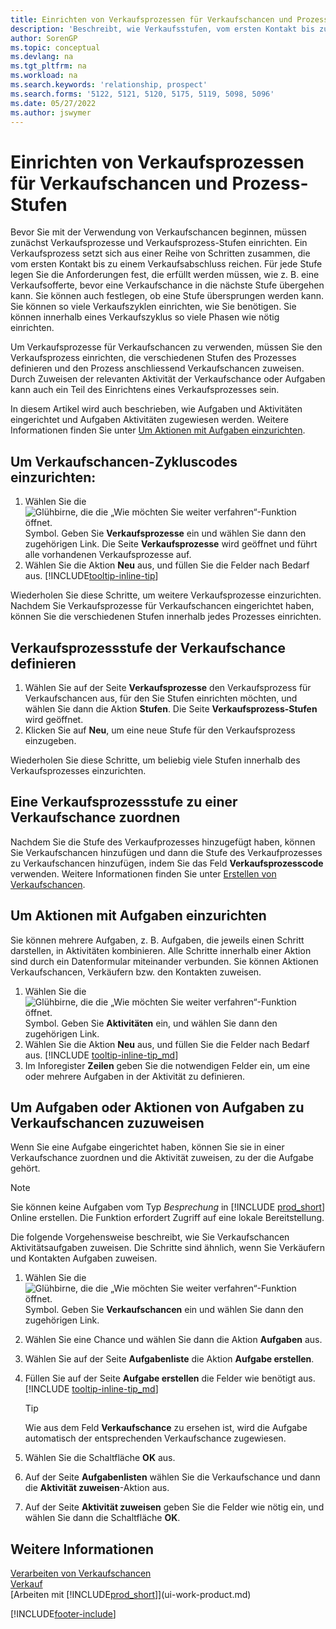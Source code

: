 ```yaml
---
title: Einrichten von Verkaufsprozessen für Verkaufschancen und Prozess-Stufen
description: 'Beschreibt, wie Verkaufsstufen, vom ersten Kontakt bis zum Schliessen definiert, einen Verkaufsprozess erstellt und diesen zu Verkaufschancen in Business Central zuweist.'
author: SorenGP
ms.topic: conceptual
ms.devlang: na
ms.tgt_pltfrm: na
ms.workload: na
ms.search.keywords: 'relationship, prospect'
ms.search.forms: '5122, 5121, 5120, 5175, 5119, 5098, 5096'
ms.date: 05/27/2022
ms.author: jswymer
---
```

# Einrichten von Verkaufsprozessen für Verkaufschancen und Prozess-Stufen

Bevor Sie mit der Verwendung von Verkaufschancen beginnen, müssen zunächst Verkaufsprozesse und Verkaufsprozess-Stufen einrichten. Ein Verkaufsprozess setzt sich aus einer Reihe von Schritten zusammen, die vom ersten Kontakt bis zu einem Verkaufsabschluss reichen. Für jede Stufe legen Sie die Anforderungen fest, die erfüllt werden müssen, wie z. B. eine Verkaufsofferte, bevor eine Verkaufschance in die nächste Stufe übergehen kann. Sie können auch festlegen, ob eine Stufe übersprungen werden kann. Sie können so viele Verkaufszyklen einrichten, wie Sie benötigen. Sie können innerhalb eines Verkaufszyklus so viele Phasen wie nötig einrichten.

Um Verkaufsprozesse für Verkaufschancen zu verwenden, müssen Sie den Verkaufsprozess einrichten, die verschiedenen Stufen des Prozesses definieren und den Prozess anschliessend Verkaufschancen zuweisen. Durch Zuweisen der relevanten Aktivität der Verkaufschance oder Aufgaben kann auch ein Teil des Einrichtens eines Verkaufsprozesses sein.

In diesem Artikel wird auch beschrieben, wie Aufgaben und Aktivitäten eingerichtet und Aufgaben Aktivitäten zugewiesen werden. Weitere Informationen finden Sie unter [Um Aktionen mit Aufgaben einzurichten](marketing-how-setup-opportunity-sales-cycles-stages.md#to-set-up-activities-with-tasks).

## Um Verkaufschancen-Zykluscodes einzurichten:

1. Wählen Sie die ![Glühbirne, die die „Wie möchten Sie weiter verfahren“-Funktion öffnet.](media/ui-search/search_small.png "Tell me-Funktion") Symbol. Geben Sie **Verkaufsprozesse** ein und wählen Sie dann den zugehörigen Link. Die Seite **Verkaufsprozesse** wird geöffnet und führt alle vorhandenen Verkaufsprozesse auf.
2. Wählen Sie die Aktion **Neu** aus, und füllen Sie die Felder nach Bedarf aus. [!INCLUDE[tooltip-inline-tip](includes/tooltip-inline-tip_md.md)]

Wiederholen Sie diese Schritte, um weitere Verkaufsprozesse einzurichten. Nachdem Sie Verkaufsprozesse für Verkaufschancen eingerichtet haben, können Sie die verschiedenen Stufen innerhalb jedes Prozesses einrichten.

## Verkaufsprozessstufe der Verkaufschance definieren

1. Wählen Sie auf der Seite **Verkaufsprozesse** den Verkaufsprozess für Verkaufschancen aus, für den Sie Stufen einrichten möchten, und wählen Sie dann die Aktion **Stufen**. Die Seite **Verkaufsprozess-Stufen** wird geöffnet.
2. Klicken Sie auf **Neu**, um eine neue Stufe für den Verkaufsprozess einzugeben.

Wiederholen Sie diese Schritte, um beliebig viele Stufen innerhalb des Verkaufsprozesses einzurichten.

## Eine Verkaufsprozessstufe zu einer Verkaufschance zuordnen

Nachdem Sie die Stufe des Verkaufprozesses hinzugefügt haben, können Sie Verkaufschancen hinzufügen und dann die Stufe des Verkaufprozesses zu Verkaufschancen hinzufügen, indem Sie das Feld **Verkaufsprozesscode** verwenden. Weitere Informationen finden Sie unter [Erstellen von Verkaufschancen](marketing-how-create-opportunities.md).

## Um Aktionen mit Aufgaben einzurichten

Sie können mehrere Aufgaben, z. B. Aufgaben, die jeweils einen Schritt darstellen, in Aktivitäten kombinieren. Alle Schritte innerhalb einer Aktion sind durch ein Datenformular miteinander verbunden. Sie können Aktionen Verkaufschancen, Verkäufern bzw. den Kontakten zuweisen.

1. Wählen Sie die ![Glühbirne, die die „Wie möchten Sie weiter verfahren“-Funktion öffnet.](media/ui-search/search_small.png "Tell me-Funktion") Symbol. Geben Sie **Aktivitäten** ein, und wählen Sie dann den zugehörigen Link.
2. Wählen Sie die Aktion **Neu** aus, und füllen Sie die Felder nach Bedarf aus. [!INCLUDE [tooltip-inline-tip_md](includes/tooltip-inline-tip_md.md)]
3. Im Inforegister **Zeilen** geben Sie die notwendigen Felder ein, um eine oder mehrere Aufgaben in der Aktivität zu definieren.

## Um Aufgaben oder Aktionen von Aufgaben zu Verkaufschancen zuzuweisen

Wenn Sie eine Aufgabe eingerichtet haben, können Sie sie in einer Verkaufschance zuordnen und die Aktivität zuweisen, zu der die Aufgabe gehört.

> [!NOTE]
> Sie können keine Aufgaben vom Typ *Besprechung* in [!INCLUDE [prod_short](includes/prod_short.md)] Online erstellen. Die Funktion erfordert Zugriff auf eine lokale Bereitstellung.

Die folgende Vorgehensweise beschreibt, wie Sie Verkaufschancen Aktivitätsaufgaben zuweisen. Die Schritte sind ähnlich, wenn Sie Verkäufern und Kontakten Aufgaben zuweisen.

1. Wählen Sie die ![Glühbirne, die die „Wie möchten Sie weiter verfahren“-Funktion öffnet.](media/ui-search/search_small.png "Tell me-Funktion") Symbol. Geben Sie **Verkaufschancen** ein und wählen Sie dann den zugehörigen Link.
2. Wählen Sie eine Chance und wählen Sie dann die Aktion **Aufgaben** aus.
3. Wählen Sie auf der Seite **Aufgabenliste** die Aktion **Aufgabe erstellen**.
4. Füllen Sie auf der Seite **Aufgabe erstellen** die Felder wie benötigt aus. [!INCLUDE [tooltip-inline-tip_md](includes/tooltip-inline-tip_md.md)]

    > [!TIP]
    > Wie aus dem Feld **Verkaufschance** zu ersehen ist, wird die Aufgabe automatisch der entsprechenden Verkaufschance zugewiesen.
5. Wählen Sie die Schaltfläche **OK** aus.
6. Auf der Seite **Aufgabenlisten** wählen Sie die Verkaufschance und dann die **Aktivität zuweisen**-Aktion aus.
7. Auf der Seite **Aktivität zuweisen** geben Sie die Felder wie nötig ein, und wählen Sie dann die Schaltfläche **OK**.

## Weitere Informationen

[Verarbeiten von Verkaufschancen](marketing-processing-sales-opportunities.md)  
[Verkauf](sales-manage-sales.md)  
[Arbeiten mit [!INCLUDE[prod_short](includes/prod_short.md)]](ui-work-product.md)


[!INCLUDE[footer-include](includes/footer-banner.md)]